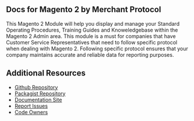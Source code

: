 Docs for Magento 2 by Merchant Protocol
--

This Magento 2 Module will help you display and manage your Standard Operating Procedures, Training Guides and Knoweledgebase within the Magento 2 Admin area. This module is a must for companies that have Customer Service Representatives that need to follow specific protocol when dealing with Magento 2. Following specific protocol ensures that your company maintains accurate and reliable data for reporting purposes.

## Additional Resources

* [Github Repository](https://github.com/merchantprotocol/docs)
* [Packagist Repository](https://packagist.org/packages/merchantprotocol/docs)
* [Documentation Site](https://merchantprotocol.github.io/docs/#/)
* [Report Issues](https://github.com/merchantprotocol/docs/issues)
* [Code Owners](https://merchantprotocol.com)